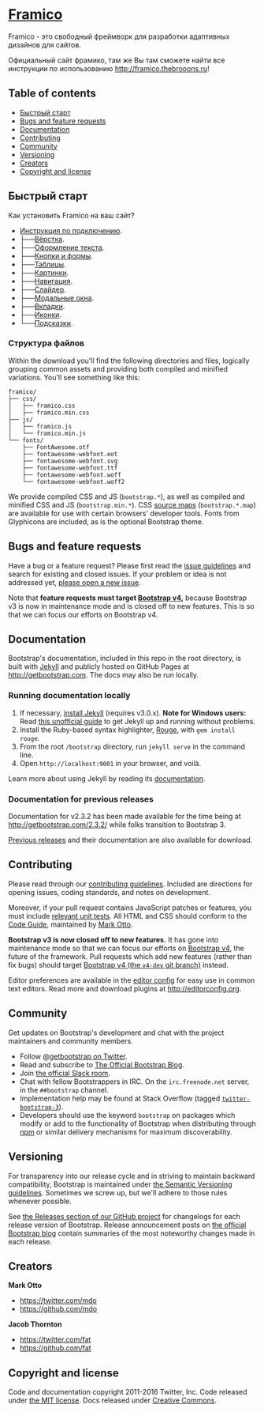 # [Framico](http://framico.thebrooons.ru)


Framico - это свободный фреймворк для разработки адаптивных дизайнов для сайтов.

Официальный сайт фрамико, там же Вы там сможете найти все инструкции по использованию <http://framico.thebrooons.ru>!


## Table of contents

* [Быстрый старт](#Быстрый-старт)
* [Bugs and feature requests](#bugs-and-feature-requests)
* [Documentation](#documentation)
* [Contributing](#contributing)
* [Community](#community)
* [Versioning](#versioning)
* [Creators](#creators)
* [Copyright and license](#copyright-and-license)


## Быстрый старт

Как установить Framico на ваш сайт?

* [Инструкция по подключению](http://framico.thebrooons.ru/connect.php).
* ├──[Вёрстка](http://framico.thebrooons.ru/blocks.php).
* ├──[Оформление текста](http://framico.thebrooons.ru/text.php).
* ├──[Кнопки и формы](http://framico.thebrooons.ru/button.php).
* ├──[Таблицы](http://framico.thebrooons.ru/table.php).
* ├──[Картинки](http://framico.thebrooons.ru/images.php).
* ├──[Навигация](http://framico.thebrooons.ru/navigation.php).
* ├──[Слайдер](http://framico.thebrooons.ru/slider.php).
* ├──[Модальные окна](http://framico.thebrooons.ru/modal.php).
* ├──[Вкладки](http://framico.thebrooons.ru/tabs.php).
* ├──[Иконки](http://framico.thebrooons.ru/icons.php).
* └──[Подсказки](http://framico.thebrooons.ru/hint.php).


### Структура файлов

Within the download you'll find the following directories and files, logically grouping common assets and providing both compiled and minified variations. You'll see something like this:

```
framico/
├── css/
│   ├── framico.css
│   ├── framico.min.css
├── js/
│   ├── framico.js
│   └── framico.min.js
└── fonts/
    ├── FontAwesome.otf
    ├── fontawesome-webfont.eot
    ├── fontawesome-webfont.svg
    ├── fontawesome-webfont.ttf
    ├── fontawesome-webfont.woff
    └── fontawesome-webfont.woff2
```

We provide compiled CSS and JS (`bootstrap.*`), as well as compiled and minified CSS and JS (`bootstrap.min.*`). CSS [source maps](https://developer.chrome.com/devtools/docs/css-preprocessors) (`bootstrap.*.map`) are available for use with certain browsers' developer tools. Fonts from Glyphicons are included, as is the optional Bootstrap theme.


## Bugs and feature requests

Have a bug or a feature request? Please first read the [issue guidelines](https://github.com/twbs/bootstrap/blob/master/CONTRIBUTING.md#using-the-issue-tracker) and search for existing and closed issues. If your problem or idea is not addressed yet, [please open a new issue](https://github.com/twbs/bootstrap/issues/new).

Note that **feature requests must target [Bootstrap v4](https://github.com/twbs/bootstrap/tree/v4-dev),** because Bootstrap v3 is now in maintenance mode and is closed off to new features. This is so that we can focus our efforts on Bootstrap v4.


## Documentation

Bootstrap's documentation, included in this repo in the root directory, is built with [Jekyll](http://jekyllrb.com) and publicly hosted on GitHub Pages at <http://getbootstrap.com>. The docs may also be run locally.

### Running documentation locally

1. If necessary, [install Jekyll](http://jekyllrb.com/docs/installation) (requires v3.0.x).
   **Note for Windows users:** Read [this unofficial guide](http://jekyll-windows.juthilo.com/) to get Jekyll up and running without problems.
2. Install the Ruby-based syntax highlighter, [Rouge](https://github.com/jneen/rouge), with `gem install rouge`.
3. From the root `/bootstrap` directory, run `jekyll serve` in the command line.
4. Open `http://localhost:9001` in your browser, and voilà.

Learn more about using Jekyll by reading its [documentation](http://jekyllrb.com/docs/home/).

### Documentation for previous releases

Documentation for v2.3.2 has been made available for the time being at <http://getbootstrap.com/2.3.2/> while folks transition to Bootstrap 3.

[Previous releases](https://github.com/twbs/bootstrap/releases) and their documentation are also available for download.


## Contributing

Please read through our [contributing guidelines](https://github.com/twbs/bootstrap/blob/master/CONTRIBUTING.md). Included are directions for opening issues, coding standards, and notes on development.

Moreover, if your pull request contains JavaScript patches or features, you must include [relevant unit tests](https://github.com/twbs/bootstrap/tree/master/js/tests). All HTML and CSS should conform to the [Code Guide](https://github.com/mdo/code-guide), maintained by [Mark Otto](https://github.com/mdo).

**Bootstrap v3 is now closed off to new features.** It has gone into maintenance mode so that we can focus our efforts on [Bootstrap v4](https://github.com/twbs/bootstrap/tree/v4-dev), the future of the framework. Pull requests which add new features (rather than fix bugs) should target [Bootstrap v4 (the `v4-dev` git branch)](https://github.com/twbs/bootstrap/tree/v4-dev) instead.

Editor preferences are available in the [editor config](https://github.com/twbs/bootstrap/blob/master/.editorconfig) for easy use in common text editors. Read more and download plugins at <http://editorconfig.org>.


## Community

Get updates on Bootstrap's development and chat with the project maintainers and community members.

* Follow [@getbootstrap on Twitter](https://twitter.com/getbootstrap).
* Read and subscribe to [The Official Bootstrap Blog](http://blog.getbootstrap.com).
* Join [the official Slack room](https://bootstrap-slack.herokuapp.com).
* Chat with fellow Bootstrappers in IRC. On the `irc.freenode.net` server, in the `##bootstrap` channel.
* Implementation help may be found at Stack Overflow (tagged [`twitter-bootstrap-3`](https://stackoverflow.com/questions/tagged/twitter-bootstrap-3)).
* Developers should use the keyword `bootstrap` on packages which modify or add to the functionality of Bootstrap when distributing through [npm](https://www.npmjs.com/browse/keyword/bootstrap) or similar delivery mechanisms for maximum discoverability.


## Versioning

For transparency into our release cycle and in striving to maintain backward compatibility, Bootstrap is maintained under [the Semantic Versioning guidelines](http://semver.org/). Sometimes we screw up, but we'll adhere to those rules whenever possible.

See [the Releases section of our GitHub project](https://github.com/twbs/bootstrap/releases) for changelogs for each release version of Bootstrap. Release announcement posts on [the official Bootstrap blog](http://blog.getbootstrap.com) contain summaries of the most noteworthy changes made in each release.


## Creators

**Mark Otto**

* <https://twitter.com/mdo>
* <https://github.com/mdo>

**Jacob Thornton**

* <https://twitter.com/fat>
* <https://github.com/fat>


## Copyright and license

Code and documentation copyright 2011-2016 Twitter, Inc. Code released under [the MIT license](https://github.com/twbs/bootstrap/blob/master/LICENSE). Docs released under [Creative Commons](https://github.com/twbs/bootstrap/blob/master/docs/LICENSE).
